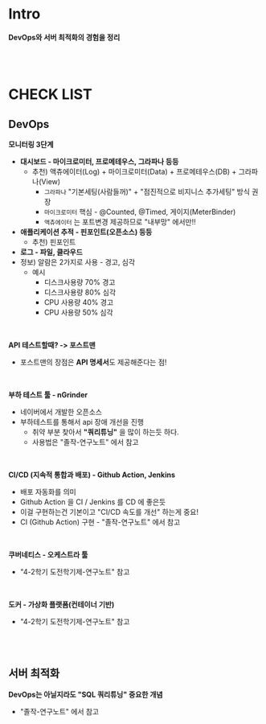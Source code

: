 # Intro

**DevOps와 서버 최적화의 경험을 정리**

<br><br>

# CHECK LIST



## DevOps

**모니터링 3단계**

* **대시보드 - 마이크로미터, 프로메테우스, 그라파나 등등**
  * 추천) 액츄에이터(Log) + 마이크로미터(Data) + 프로메테우스(DB) + 그라파나(View)
    * `그라파나` "기본세팅(사람들꺼)" + "점진적으로 비지니스 추가세팅" 방식 권장
    * `마이크로미터` 핵심 - @Counted, @Timed, 게이지(MeterBinder)
    * `액츄에이터` 는 포트변경 제공하므로 "내부망" 에서만!!
* **애플리케이션 추적 - 핀포인트(오픈소스) 등등**
  * 추천) 핀포인트
* **로그 - 파일, 클라우드**
* 정보) 알람은 2가지로 사용 - 경고, 심각
  * 예시
    * 디스크사용량 70% 경고 
    * 디스크사용량 80% 심각 
    * CPU 사용량 40% 경고 
    * CPU 사용량 50% 심각

<br>

**API 테스트할때? -> 포스트맨**

* 포스트맨의 장점은 **API 명세서**도 제공해준다는 점!

<br>

**부하 테스트 툴 - nGrinder**

* 네이버에서 개발한 오픈소스
* 부하테스트를 통해서 api 장애 개선을 진행
  * 취약 부분 찾아서 **"쿼리튜닝"** 을 많이 하는듯 하다.
  * 사용법은 "졸작-연구노트" 에서 참고

<br>

**CI/CD (지속적 통합과 배포) - Github Action, Jenkins**

* 배포 자동화를 의미
* Github Action 을 CI / Jenkins 를 CD 에 좋은듯
* 이걸 구현하는건 기본이고 "CI/CD 속도를 개선" 하는게 중요!
* CI (Github Action) 구현 - "졸작-연구노트" 에서 참고

<br>

**쿠버네티스 - 오케스트라 툴**

* "4-2학기 도전학기제-연구노트" 참고

<br>

**도커 - 가상화 플랫폼(컨테이너 기반)**

* "4-2학기 도전학기제-연구노트" 참고

<br><br>

## 서버 최적화

**DevOps는 아닐지라도 "SQL 쿼리튜닝" 중요한 개념**

* "졸작-연구노트" 에서 참고
